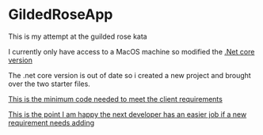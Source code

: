 # GildedRoseApp

This is my attempt at the guilded rose kata

I currently only have access to a MacOS machine so modified the [.Net core version](https://github.com/NotMyself/GildedRoseCore)

The .net core version is out of date so i created a new project and brought over the two starter files.


[This is the minimum code needed to meet the client requirements](https://github.com/SSmale/GildedRoseApp/tree/v1) 

[This is the point I am happy the next developer has an easier job if a new requirement needs adding](https://github.com/SSmale/GildedRoseApp/tree/v2)
